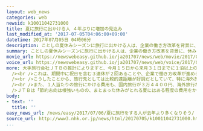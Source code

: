 ```yaml
---
layout: web_news
categories: web
newsid: k10011042731000
title: 夏に旅行に出かける人 ４年ぶりに増加の見込み
last_modified_at: '2017-07-05T04:06:00+09:00'
datetime: 2017年07月05日 04時06分
description: ことしの夏休みシーズンに旅行に出かける人は、企業の働き方改革を背景に、休みを連続して取りやすくなったことなどから４年ぶりに増加し、特に海外に出かける人は、調査開始以来、２番目に多くなる見通しです。
summary: ことしの夏休みシーズンに旅行に出かける人は、企業の働き方改革を背景に、休みを連続して取りやすくなったことなどから４年ぶりに増加し、特に海外に出かける人は、調査開始以来、２番目に多くなる見通しです。
movie_url: https://newswebeasy.github.io/ja201707/news/web/movie/2017/07/06/k10011042731000.mp4
voice_url: https://newswebeasy.github.io/ja201707/news/web/voice/2017/07/06/k10011042731000.mp3
more: 大手旅行会社ＪＴＢの推計によりますと、今月１５日から来月３１日までに１泊以上の旅行に出かける人は７７３３万人で、去年を０．８％上回り、４年ぶりに増加する見込みです。<br
  /><br />これは、期間中に祝日を含む３連休が２回あることや、企業で働き方改革が進められていることで、休みを連続して取りやすくなったことなどが主な要因だとしています。<br
  /><br />こうしたことから、旅行先としては比較的遠距離が好調だとしていて、特に海外旅行に出かける人は去年より３．４％増えて２７３万人と、昭和４４年の調査開始以来、２番目に多くなる見通しです。<br
  /><br />また、１人当たりの旅行にかける費用も、国内旅行が３万４４００円、海外旅行が２４万２０００円で、ともに去年より増える見込みです。<br /><br
  />ＪＴＢは「節約志向は根強いものの、まとまった休みがとれる夏にはある程度の費用をかけても旅行を楽しみたいという今の消費者の傾向が読み取れる」と話しています。
body:
- text: ''
  title: ''
easy_news_url: /news/easy/2017/07/06/夏に旅行をする人が去年より多くなりそう/
source_url: http://www3.nhk.or.jp/news/html/20170705/k10011042731000.html
...
```


